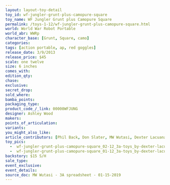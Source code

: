```yaml
---
layout: layout-toy-detail 
toy_id: wf-jungler-grunt-plus-camopure-square
toy_name: WF Jungler Grunt plus Camopure Square
permalink: /toys-1-12/wf-jungler-grunt-plus-camopure-square.html
world: World War Robot Portable
world_abr: WWRp
character_base: [Grunt, Square, camo]
categories: 
tags: [action portable, ap, red goggles] 
release_date: 3/9/2013
release_price: $45 
scale: one twelve
size: 6 inches
comes_with: 
edition_qty: 
chase: 
exclusive: 
secret_drop: 
sold_where: 
bamba_points: 
packaging_type: 
product_code_/_link: 00000WFJUNG
designer: Ashley Wood
makers: 
points_of_articulation: 
variants: 
you_might_also_like: 
article_contributors: [Phil Back, Don Slater, MW Wutasi, Dexter Lacuanan]
toy_pics: 
  -  wf-jungler-grunt-plus-camopure-square_02-12_3a-toys_by-dexter-lacuanan-via_instagram.jpg
  -  wf-jungler-grunt-plus-camopure-square_01-12_3a-toys_by-dexter-lacuanan-via_instagram.jpg
backstory: $15 S/H
sale_type: 
event_exclusive: 
event_details: 
source_doc: MW Wutasi - 3A spreadsheet - 01-15-2019 
---
```

